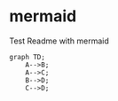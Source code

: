 # mermaid
Test Readme with mermaid

```mermaid
graph TD;
    A-->B;
    A-->C;
    B-->D;
    C-->D;
```

